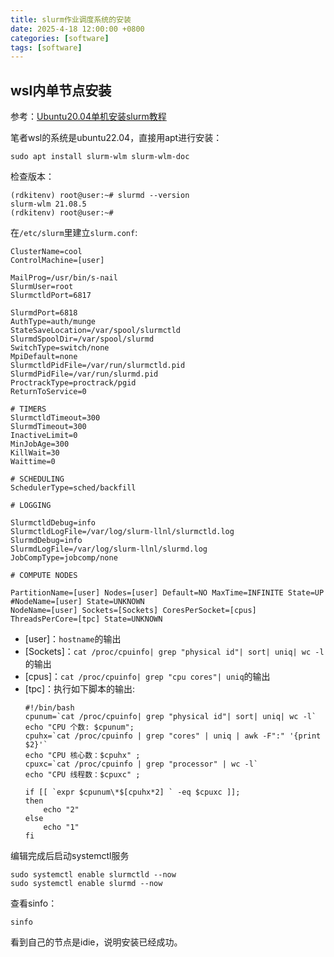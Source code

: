 ```yaml
---
title: slurm作业调度系统的安装
date: 2025-4-18 12:00:00 +0800
categories: [software]
tags: [software]   
---
```


## wsl内单节点安装
参考：[Ubuntu20.04单机安装slurm教程](https://wxyh.notion.site/Ubuntu20-04-slurm-28f03eec6bd04428a059ab47103d0756)

笔者wsl的系统是ubuntu22.04，直接用apt进行安装：
```
sudo apt install slurm-wlm slurm-wlm-doc
```
检查版本：
```
(rdkitenv) root@user:~# slurmd --version
slurm-wlm 21.08.5
(rdkitenv) root@user:~# 
```
在`/etc/slurm`里建立`slurm.conf`:
```
ClusterName=cool
ControlMachine=[user]

MailProg=/usr/bin/s-nail
SlurmUser=root
SlurmctldPort=6817

SlurmdPort=6818
AuthType=auth/munge
StateSaveLocation=/var/spool/slurmctld
SlurmdSpoolDir=/var/spool/slurmd
SwitchType=switch/none
MpiDefault=none
SlurmctldPidFile=/var/run/slurmctld.pid
SlurmdPidFile=/var/run/slurmd.pid
ProctrackType=proctrack/pgid
ReturnToService=0

# TIMERS
SlurmctldTimeout=300
SlurmdTimeout=300
InactiveLimit=0
MinJobAge=300
KillWait=30
Waittime=0

# SCHEDULING
SchedulerType=sched/backfill

# LOGGING

SlurmctldDebug=info
SlurmctldLogFile=/var/log/slurm-llnl/slurmctld.log
SlurmdDebug=info
SlurmdLogFile=/var/log/slurm-llnl/slurmd.log
JobCompType=jobcomp/none

# COMPUTE NODES

PartitionName=[user] Nodes=[user] Default=NO MaxTime=INFINITE State=UP
#NodeName=[user] State=UNKNOWN
NodeName=[user] Sockets=[Sockets] CoresPerSocket=[cpus] ThreadsPerCore=[tpc] State=UNKNOWN
```
- [user]：`hostname`的输出
- [Sockets]：`cat /proc/cpuinfo| grep "physical id"| sort| uniq| wc -l`的输出
- [cpus]：`cat /proc/cpuinfo| grep "cpu cores"| uniq`的输出
- [tpc]：执行如下脚本的输出:
  ```
  #!/bin/bash
  cpunum=`cat /proc/cpuinfo| grep "physical id"| sort| uniq| wc -l`
  echo "CPU 个数: $cpunum";
  cpuhx=`cat /proc/cpuinfo | grep "cores" | uniq | awk -F":" '{print $2}'`
  echo "CPU 核心数：$cpuhx" ; 
  cpuxc=`cat /proc/cpuinfo | grep "processor" | wc -l`
  echo "CPU 线程数：$cpuxc" ;
  
  if [[ `expr $cpunum\*$[cpuhx*2] ` -eq $cpuxc ]];
  then
      echo "2"
  else
      echo "1"
  fi
  ```
  
编辑完成后启动systemctl服务
```
sudo systemctl enable slurmctld --now
sudo systemctl enable slurmd --now
```

查看sinfo：
```
sinfo
```
看到自己的节点是idie，说明安装已经成功。

